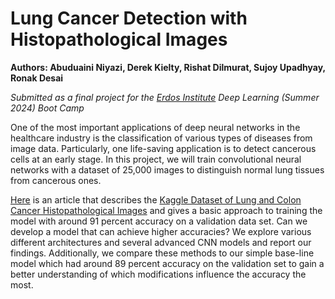 # Lung Cancer Detection with Histopathological Images

**Authors: Abuduaini Niyazi, Derek Kielty, Rishat Dilmurat, Sujoy Upadhyay, Ronak Desai**

*Submitted as a final project for the [Erdos Institute](https://www.erdosinstitute.org/) Deep Learning (Summer 2024) Boot Camp*

One of the most important applications of deep neural networks in the healthcare industry is the classification of various types of diseases from image data. Particularly, one life-saving application is to detect cancerous cells at an early stage. In this project, we will train convolutional neural networks with a dataset of 25,000 images to distinguish normal lung tissues from cancerous ones.

[Here](https://www.geeksforgeeks.org/lung-cancer-detection-using-convolutional-neural-network-cnn/#) is an article that describes the [Kaggle Dataset of Lung and Colon Cancer Histopathological Images](https://www.kaggle.com/datasets/andrewmvd/lung-and-colon-cancer-histopathological-images) and gives a basic approach to training the model with around 91 percent accuracy on a validation data set. Can we develop a model that can achieve higher accuracies? We explore various different architectures and several advanced CNN models and report our findings. Additionally, we compare these methods to our simple base-line model which had around 89 percent accuracy on the validation set to gain a better understanding of which modifications influence the accuracy the most.

